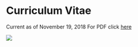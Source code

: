 # Curriculum Vitae

Current as of November 19, 2018
For PDF click [here](https://evanhazey.github.io/evanhazenunez/Graphics/CV.pdf)

![](https://evanhazey.github.io/evanhazenunez/Graphics/CV.png)



